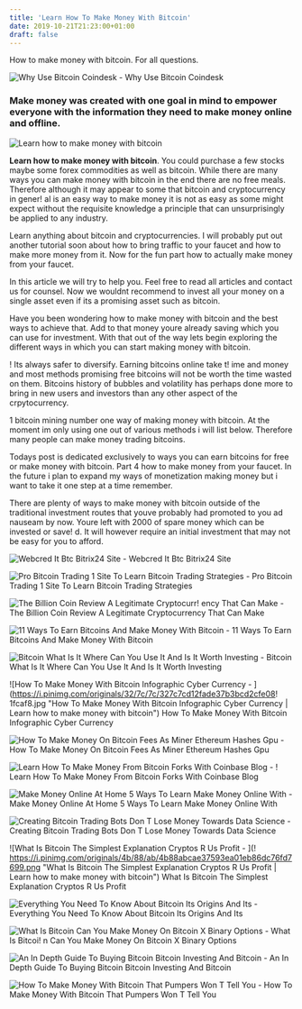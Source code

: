 ```yaml
---
title: 'Learn How To Make Money With Bitcoin'
date: 2019-10-21T21:23:00+01:00
draft: false
---
```


How to make money with bitcoin. For all questions.

![Why Use Bitcoin Coindesk - ](https://static.coindesk.com/wp-content/uploads/2013/08/why-use-bitcoin.jpg "Why Use Bitcoin Coindesk | Learn how to make money with bitcoin") Why Use Bitcoin Coindesk

### Make money was created with one goal in mind to empower everyone with the information they need to make money online and offline.

![Learn how to make money with bitcoin](https://miro.medium.com/max/2625/1*l03zbk9Zm4USYDOHBkkTqQ.jpeg "Learn how to make money with bitcoin")

**Learn how to make money with bitcoin**. You could purchase a few stocks maybe some forex commodities as well as bitcoin. While there are many ways you can make money with bitcoin in the end there are no free meals. Therefore although it may appear to some that bitcoin and cryptocurrency in gener! al is an easy way to make money it is not as easy as some might expect without the requisite knowledge a principle that can unsurprisingly be applied to any industry.

Learn anything about bitcoin and cryptocurrencies. I will probably put out another tutorial soon about how to bring traffic to your faucet and how to make more money from it. Now for the fun part how to actually make money from your faucet.

In this article we will try to help you. Feel free to read all articles and contact us for counsel. Now we wouldnt recommend to invest all your money on a single asset even if its a promising asset such as bitcoin.

Have you been wondering how to make money with bitcoin and the best ways to achieve that. Add to that money youre already saving which you can use for investment. With that out of the way lets begin exploring the different ways in which you can start making money with bitcoin.

! Its always safer to diversify. Earning bitcoins online take t! ime and money and most methods promising free bitcoins will not be worth the time wasted on them. Bitcoins history of bubbles and volatility has perhaps done more to bring in new users and investors than any other aspect of the crpytocurrency.

1 bitcoin mining number one way of making money with bitcoin. At the moment im only using one out of various methods i will list below. Therefore many people can make money trading bitcoins.

Todays post is dedicated exclusively to ways you can earn bitcoins for free or make money with bitcoin. Part 4 how to make money from your faucet. In the future i plan to expand my ways of monetization making money but i want to take it one step at a time remember.

There are plenty of ways to make money with bitcoin outside of the traditional investment routes that youve probably had promoted to you ad nauseam by now. Youre left with 2000 of spare money which can be invested or save! d. It will however require an initial investment that may not be easy for you to afford.

![Webcred It Btc Bitrix24 Site - ](http://webcred.it/sites_320_240/webcredit-site-3686.jpg "Webcred It Btc Bitrix24 Site | Learn how to make money with bitcoin") Webcred It Btc Bitrix24 Site

![Pro Bitcoin Trading 1 Site To Learn Bitcoin Trading Strategies - ](https://d33wubrfki0l68.cloudfront.net/dbc06d62f43a33b62a00b0ebbcfa098c5e64d0de/124fb/img/chart.jpg "Pro Bitcoin Trading 1 Site To Learn Bitcoin Trading Strategies | Learn how to make money with bitcoin") Pro Bitcoin Trading 1 Site To Learn Bitcoin Trading Strategies

![The Billion Coin Review A Legitimate Cryptocurr!   ency That Can Make - ](https://www.stealthsecrets.com/wp-content/uploads/2018/10/The-Billion-Coin-Review-1024x421.jpg "The Billion Coin Review A Legitimate Cryp!   tocurrency That Can Make | Learn how to make money with bitcoin") The Billion Coin Review A Legitimate Cryptocurrency That Can Make

![11 Ways To Earn Bitcoins And Make Money With Bitcoin - ](https://i.ytimg.com/vi/EoG482doRv0/maxresdefault.jpg "11 Ways To Earn Bitcoins And Make Money With Bitcoin | Learn how to make money with bitcoin") 11 Ways To Earn Bitcoins And Make Money With Bitcoin

![Bitcoin What Is It Where Can You Use It And Is It Worth Investing - ](https://apps.graphicnews.com/links/en/gn_swf/swf-36000-36499/GN36024R_EN/GN36024-Artboard_1.png "Bitcoin What Is It Where Can You Use It And Is It Worth Investing | Learn how to make money with bitcoin") Bitcoin What Is It Where Can You Use It And Is It Worth Investing

![How To Make Money With Bitcoin Infographic Cyber Currency - ](https://i.pinimg.com/originals/32/7c/7c/327c7cd12fade37b3bcd2cfe08!   1fcaf8.jpg "How To Make Money With Bitcoin Infographic Cyber Currency | Learn how to make money with bitcoin") How To Make Money With Bitcoin Infographic Cyber Currency

![How To Make Money On Bitcoin Fees As Miner Ethereum Hashes Gpu - ](https://2.bp.blogspot.com/-dFVLQPfy0zA/WVVEKlxV67I/AAAAAAABAog/oNCtPaUh-AQeMbh7rK-OaD8uNGbFJFC3QCLcBGAs/s1600/nicehash%20descarga%20para%20Windows.png "How To Make Money On Bitcoin Fees As Miner Ethereum Hashes Gpu | Learn how to make money with bitcoin") How To Make Money On Bitcoin Fees As Miner Ethereum Hashes Gpu

![Learn How To Make Money From Bitcoin Forks With Coinbase Blog - ](https://crypto101.com/wp-content/uploads/2018/04/Bitcoin-forks-blog-1024x683.jpg "Learn How To Make Money From Bitcoi!   n Forks With Coinbase Blog | Learn how to make money with bitcoin") ! Learn How To Make Money From Bitcoin Forks With Coinbase Blog

![Make Money Online At Home 5 Ways To Learn Make Money Online With - ](https://4.bp.blogspot.com/-LqlZPpg_0rg/W6ZG4vxnmwI/AAAAAAAAADo/H0HaCSCIuQM7x9bLV8BnErDxbCSfaAb1wCLcBGAs/s1600/5%2BWays%2BTo%2BLearn%2BMake%2BMoney%2BOnline%2BWith%2BBitcoin%2BEffectively.png "Make Money Online At Home 5 Ways To Learn Make Money Online With | Learn how to make money with bitcoin") Make Money Online At Home 5 Ways To Learn Make Money Online With

![Creating Bitcoin Trading Bots Don T Lose Money Towards Data Science - ](https://miro.medium.com/max/800/0*IeiYxZVLPlPmbG38.png "Creating Bitcoin Trading Bots Don T Lose Money Towards Data Science | Learn how to make money with bitcoin") Creating Bitcoin Trading Bots Don T Lose Money Towards Data Science

![What Is Bitcoin The Simplest Explanation Cryptos R Us Profit - ](!   https://i.pinimg.com/originals/4b/88/ab/4b88abcae37593ea01eb86dc76fd7699.png "What Is Bitcoin The Simplest Explanation Cryptos R Us Profit | Learn how to make money with bitcoin") What Is Bitcoin The Simplest Explanation Cryptos R Us Profit

![Everything You Need To Know About Bitcoin Its Origins And Its - ](https://amp.businessinsider.com/images/5a1f14c83dbef4b5748b88c7-750-375.jpg "Everything You Need To Know About Bitcoin Its Origins And Its | Learn how to make money with bitcoin") Everything You Need To Know About Bitcoin Its Origins And Its

![What Is Bitcoin Can You Make Money On Bitcoin X Binary Options - ](https://xbinop.com/wp-content/uploads/2017/06/bitcoin-graf-6-17.png "What Is Bitcoin Can You Make Money On Bitcoin X Bi!   nary Options | Learn how to make money with bitcoin") What Is Bitcoi! n Can You Make Money On Bitcoin X Binary Options

![An In Depth Guide To Buying Bitcoin Bitcoin Investing And Bitcoin - ](https://www.abra.com/wp-content/uploads/2019/04/TheBitcoinWhitePaper_at10.jpg "An In Depth Guide To Buying Bitcoin Bitcoin Investing And Bitcoin | Learn how to make money with bitcoin") An In Depth Guide To Buying Bitcoin Bitcoin Investing And Bitcoin

![How To Make Money With Bitcoin That Pumpers Won T Tell You - ](https://bullishbears.com/wp-content/uploads/2019/06/Bitcoin-Pic.png "How To Make Money With Bitcoin That Pumpers Won T Tell You | Learn how to make money with bitcoin") How To Make Money With Bitcoin That Pumpers Won T Tell You